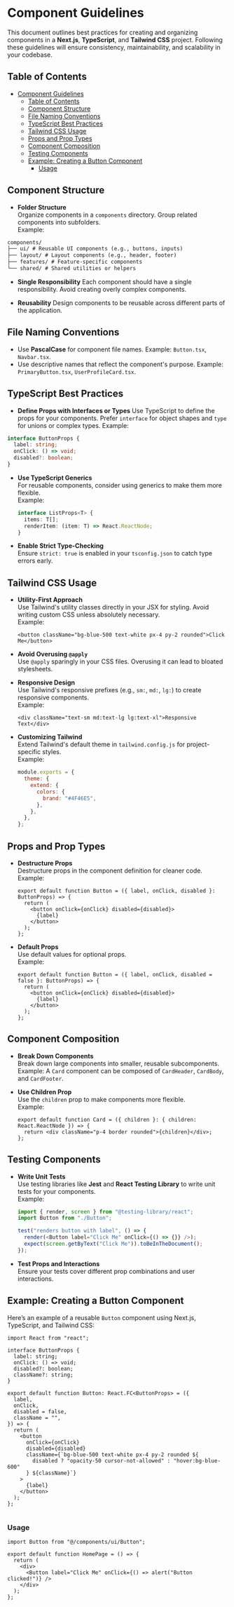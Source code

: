 # Component Guidelines

This document outlines best practices for creating and organizing components in a **Next.js**, **TypeScript**, and **Tailwind CSS** project. Following these guidelines will ensure consistency, maintainability, and scalability in your codebase.

## Table of Contents

- [Component Guidelines](#component-guidelines)
  - [Table of Contents](#table-of-contents)
  - [Component Structure](#component-structure)
  - [File Naming Conventions](#file-naming-conventions)
  - [TypeScript Best Practices](#typescript-best-practices)
  - [Tailwind CSS Usage](#tailwind-css-usage)
  - [Props and Prop Types](#props-and-prop-types)
  - [Component Composition](#component-composition)
  - [Testing Components](#testing-components)
  - [Example: Creating a Button Component](#example-creating-a-button-component)
    - [Usage](#usage)

## Component Structure

- **Folder Structure**  
  Organize components in a `components` directory. Group related components into subfolders.  
  Example:

```markdown
components/
├── ui/ # Reusable UI components (e.g., buttons, inputs)
├── layout/ # Layout components (e.g., header, footer)
├── features/ # Feature-specific components
└── shared/ # Shared utilities or helpers
```

- **Single Responsibility**
  Each component should have a single responsibility. Avoid creating overly complex components.

- **Reusability**
  Design components to be reusable across different parts of the application.

## File Naming Conventions

- Use **PascalCase** for component file names.
  Example: `Button.tsx`, `Navbar.tsx`.
- Use descriptive names that reflect the component's purpose.
  Example: `PrimaryButton.tsx`, `UserProfileCard.tsx`.

## TypeScript Best Practices

- **Define Props with Interfaces or Types**
  Use TypeScript to define the props for your components. Prefer `interface` for object shapes and `type` for unions or complex types.
  Example:

```typescript
interface ButtonProps {
  label: string;
  onClick: () => void;
  disabled?: boolean;
}
```

- **Use TypeScript Generics**  
   For reusable components, consider using generics to make them more flexible.  
   Example:

  ```typescript
  interface ListProps<T> {
    items: T[];
    renderItem: (item: T) => React.ReactNode;
  }
  ```

- **Enable Strict Type-Checking**  
   Ensure `strict: true` is enabled in your `tsconfig.json` to catch type errors early.

## Tailwind CSS Usage

- **Utility-First Approach**  
   Use Tailwind's utility classes directly in your JSX for styling. Avoid writing custom CSS unless absolutely necessary.  
   Example:

  ```tsx
  <button className="bg-blue-500 text-white px-4 py-2 rounded">Click Me</button>
  ```

- **Avoid Overusing `@apply`**  
   Use `@apply` sparingly in your CSS files. Overusing it can lead to bloated stylesheets.

- **Responsive Design**  
   Use Tailwind's responsive prefixes (e.g., `sm:`, `md:`, `lg:`) to create responsive components.  
   Example:

  ```tsx
  <div className="text-sm md:text-lg lg:text-xl">Responsive Text</div>
  ```

- **Customizing Tailwind**  
   Extend Tailwind's default theme in `tailwind.config.js` for project-specific styles.  
   Example:
  
  ```javascript
  module.exports = {
    theme: {
      extend: {
        colors: {
          brand: "#4F46E5",
        },
      },
    },
  };
  ```

## Props and Prop Types

- **Destructure Props**  
   Destructure props in the component definition for cleaner code.  
   Example:

  ```tsx
  export default function Button = ({ label, onClick, disabled }: ButtonProps) => {
    return (
      <button onClick={onClick} disabled={disabled}>
        {label}
      </button>
    );
  };
  ```

- **Default Props**  
   Use default values for optional props.  
   Example:

  ```tsx
  export default function Button = ({ label, onClick, disabled = false }: ButtonProps) => {
    return (
      <button onClick={onClick} disabled={disabled}>
        {label}
      </button>
    );
  };
  ```

## Component Composition

- **Break Down Components**  
   Break down large components into smaller, reusable subcomponents.  
   Example: A `Card` component can be composed of `CardHeader`, `CardBody`, and `CardFooter`.

- **Use Children Prop**  
   Use the `children` prop to make components more flexible.  
   Example:

  ```tsx
  export default function Card = ({ children }: { children: React.ReactNode }) => {
    return <div className="p-4 border rounded">{children}</div>;
  };
  ```

## Testing Components

- **Write Unit Tests**  
   Use testing libraries like **Jest** and **React Testing Library** to write unit tests for your components.  
   Example:

  ```typescript
  import { render, screen } from "@testing-library/react";
  import Button from "./Button";

  test("renders button with label", () => {
    render(<Button label="Click Me" onClick={() => {}} />);
    expect(screen.getByText("Click Me")).toBeInTheDocument();
  });
  ```

- **Test Props and Interactions**  
   Ensure your tests cover different prop combinations and user interactions.

## Example: Creating a Button Component

Here’s an example of a reusable `Button` component using Next.js, TypeScript, and Tailwind CSS:

```tsx
import React from "react";

interface ButtonProps {
  label: string;
  onClick: () => void;
  disabled?: boolean;
  className?: string;
}

export default function Button: React.FC<ButtonProps> = ({
  label,
  onClick,
  disabled = false,
  className = "",
}) => {
  return (
    <button
      onClick={onClick}
      disabled={disabled}
      className={`bg-blue-500 text-white px-4 py-2 rounded ${
        disabled ? "opacity-50 cursor-not-allowed" : "hover:bg-blue-600"
      } ${className}`}
    >
      {label}
    </button>
  );
};


```

### Usage

```tsx
import Button from "@/components/ui/Button";

export default function HomePage = () => {
  return (
    <div>
      <Button label="Click Me" onClick={() => alert("Button clicked!")} />
    </div>
  );
};
```
